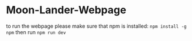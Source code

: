 # Moon-Lander-Webpage
to run the webpage please make sure that npm is installed: `npm install -g npm`
then run `npm run dev`
